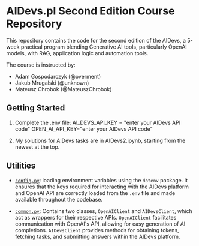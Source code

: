 # AIDevs.pl Second Edition Course Repository

This repository contains the code for the second edition of the AIDevs, a 5-week practical program blending Generative AI tools, particularly OpenAI models, with RAG, application logic and automation tools.

The course is instructed by:

- Adam Gospodarczyk (@overment)
- Jakub Mrugalski (@unknown)
- Mateusz Chrobok (@MateuszChrobok)
  
## Getting Started

1. Complete the .env file:
AI_DEVS_API_KEY = "enter your AIDevs API code"
OPEN_AI_API_KEY="enter your AIDevs API code"

2. My solutions for AIDevs tasks are in AIDevs2.ipynb, starting from the newest at the top.

## Utilities

- [`config.py`](./utilities/config.py): loading environment variables using the `dotenv` package. It ensures that the keys required for interacting with the AIDevs platform and OpenAI API are correctly loaded from the `.env` file and made available throughout the codebase.

- [`common.py`](./utilities/common.py): Contains two classes, `OpenAIClient` and `AIDevsClient`, which act as wrappers for their respective APIs. `OpenAIClient` facilitates communication with OpenAI's API, allowing for easy generation of AI completions. `AIDevsClient` provides methods for obtaining tokens, fetching tasks, and submitting answers within the AIDevs platform.
